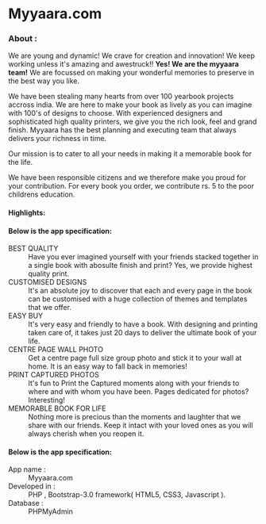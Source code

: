 # Myyaara.com

<h3>About :</h3>
We are young and dynamic! We crave for creation and innovation! We keep working unless it's amazing and awestruck!! <b>Yes! We are the myyaara team!</b>
We are focussed on making your wonderful memories to preserve in the best way you like.

We have been stealing many hearts from over 100 yearbook projects accross india. We are here to make your book as lively as you can imagine with 100's of designs to choose. With experienced designers and sophisticated high quality printers, we give you the rich look, feel and grand finish. Myyaara has the best planning and executing team that always delivers your richness in time.

Our mission is to cater to all your needs in making it a memorable book for the life.

We have been responsible citizens and we therefore make you proud for your contribution. For every book you order, we contribute rs. 5 to the poor childrens education.

<b><h4>Highlights:</b></h4>
<b><h4>Below is the app specification:</b></h4>
<dl>
  <dt>BEST QUALITY</dt>
  <dd>Have you ever imagined yourself with your friends stacked together in a single book with abosulte finish and print? Yes, we provide highest quality print.</dd>
  <dt>CUSTOMISED DESIGNS</dt>
  <dd>It's an absolute joy to discover that each and every page in the book can be customised with a huge collection of themes and templates that we offer.</dd>
  <dt>EASY BUY</dt>
  <dd>It's very easy and friendly to have a book. With designing and printing taken care of, it takes just 20 days to deliver the ultimate book of your life.</dd>
  <dt>CENTRE PAGE WALL PHOTO</dt>
  <dd>Get a centre page full size group photo and stick it to your wall at home. It is an easy way to fall back in memories!</dd>
  <dt>PRINT CAPTURED PHOTOS</dt>
  <dd>It's fun to Print the Captured moments along with your friends to where and with whom you have been. Pages dedicated for photos? Interesting!</dd>
  <dt>MEMORABLE BOOK FOR LIFE</dt>
  <dd>Nothing more is precious than the moments and laughter that we share with our friends. Keep it intact with your loved ones as you will always cherish when you reopen it.</dd>
</dl>

<b><h4>Below is the app specification:</b></h4>
<dl>
  <dt>App name      : </dt>
  <dd>Myyaara.com</dd>
  <dt>Developed in :</dt>
  <dd>PHP , Bootstrap-3.0 framework( HTML5, CSS3, Javascript ).</dd>
  <dt>Database        :</dt>
  <dd>PHPMyAdmin</dd>
</dl>

